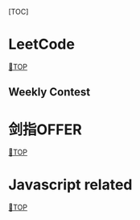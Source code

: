 <span id="TOP"></span>
[TOC]

# LeetCode

[🚀TOP](#TOP)
## Weekly Contest

# 剑指OFFER

[🚀TOP](#TOP)
# Javascript related

[🚀TOP](#TOP)

